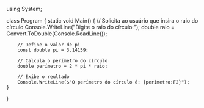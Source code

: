 using System;

class Program
{
    static void Main()
    {
        // Solicita ao usuário que insira o raio do círculo
        Console.WriteLine("Digite o raio do círculo:");
        double raio = Convert.ToDouble(Console.ReadLine());

        // Define o valor de pi
        const double pi = 3.14159;

        // Calcula o perímetro do círculo
        double perímetro = 2 * pi * raio;

        // Exibe o reultado
        Console.WriteLine($"O perímetro do círculo é: {perímetro:F2}");
    }
}
